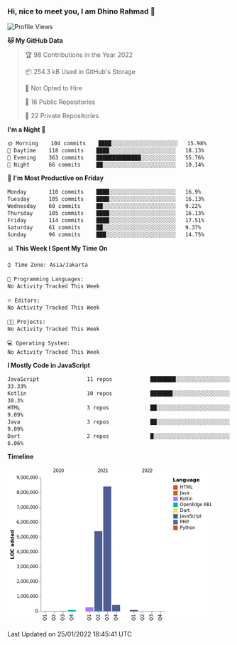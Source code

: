 ### Hi, nice to meet you, I am Dhino Rahmad 👋
<!--START_SECTION:waka-->
![Profile Views](http://img.shields.io/badge/Profile%20Views-7-blue)

**🐱 My GitHub Data** 

> 🏆 98 Contributions in the Year 2022
 > 
> 📦 254.3 kB Used in GitHub's Storage 
 > 
> 🚫 Not Opted to Hire
 > 
> 📜 16 Public Repositories 
 > 
> 🔑 22 Private Repositories  
 > 
**I'm a Night 🦉** 

```text
🌞 Morning    104 commits    ████░░░░░░░░░░░░░░░░░░░░░   15.98% 
🌆 Daytime    118 commits    ████░░░░░░░░░░░░░░░░░░░░░   18.13% 
🌃 Evening    363 commits    ██████████████░░░░░░░░░░░   55.76% 
🌙 Night      66 commits     ██░░░░░░░░░░░░░░░░░░░░░░░   10.14%

```
📅 **I'm Most Productive on Friday** 

```text
Monday       110 commits    ████░░░░░░░░░░░░░░░░░░░░░   16.9% 
Tuesday      105 commits    ████░░░░░░░░░░░░░░░░░░░░░   16.13% 
Wednesday    60 commits     ██░░░░░░░░░░░░░░░░░░░░░░░   9.22% 
Thursday     105 commits    ████░░░░░░░░░░░░░░░░░░░░░   16.13% 
Friday       114 commits    ████░░░░░░░░░░░░░░░░░░░░░   17.51% 
Saturday     61 commits     ██░░░░░░░░░░░░░░░░░░░░░░░   9.37% 
Sunday       96 commits     ███░░░░░░░░░░░░░░░░░░░░░░   14.75%

```


📊 **This Week I Spent My Time On** 

```text
⌚︎ Time Zone: Asia/Jakarta

💬 Programming Languages: 
No Activity Tracked This Week

🔥 Editors: 
No Activity Tracked This Week

🐱‍💻 Projects: 
No Activity Tracked This Week

💻 Operating System: 
No Activity Tracked This Week

```

**I Mostly Code in JavaScript** 

```text
JavaScript               11 repos            ████████░░░░░░░░░░░░░░░░░   33.33% 
Kotlin                   10 repos            ███████░░░░░░░░░░░░░░░░░░   30.3% 
HTML                     3 repos             ██░░░░░░░░░░░░░░░░░░░░░░░   9.09% 
Java                     3 repos             ██░░░░░░░░░░░░░░░░░░░░░░░   9.09% 
Dart                     2 repos             █░░░░░░░░░░░░░░░░░░░░░░░░   6.06%

```


**Timeline**

![Chart not found](https://raw.githubusercontent.com/Dhino12/Dhino12/master/charts/bar_graph.png) 


 Last Updated on 25/01/2022 18:45:41 UTC
<!--END_SECTION:waka-->
 
